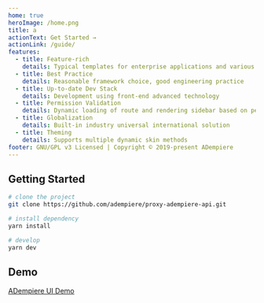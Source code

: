 ```yaml
---
home: true
heroImage: /home.png
title: a
actionText: Get Started →
actionLink: /guide/
features:
  - title: Feature-rich
    details: Typical templates for enterprise applications and various components
  - title: Best Practice
    details: Reasonable framework choice, good engineering practice
  - title: Up-to-date Dev Stack
    details: Development using front-end advanced technology
  - title: Permission Validation
    details: Dynamic loading of route and rendering sidebar based on permissions
  - title: Globalization
    details: Built-in industry universal international solution
  - title: Theming
    details: Supports multiple dynamic skin methods
footer: GNU/GPL v3 Licensed | Copyright © 2019-present ADempiere
---
```


## Getting Started

```bash
# clone the project
git clone https://github.com/adempiere/proxy-adempiere-api.git

# install dependency
yarn install

# develop
yarn dev
```

## Demo

[ADempiere UI Demo](https://demo-ui.erpya.com/)
